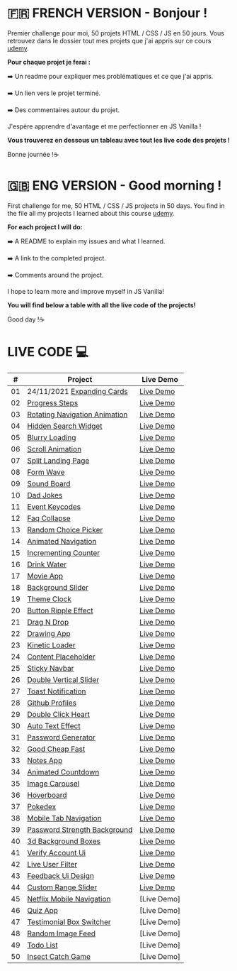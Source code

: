 # 🇫🇷 FRENCH VERSION - Bonjour ! 

Premier challenge pour moi, 50 projets HTML / CSS / JS en 50 jours. 
Vous retrouvez dans le dossier tout mes projets que j'ai appris sur ce cours [udemy](https://www.udemy.com/course/50-projects-50-days/).

**Pour chaque projet je ferai :**

➡️ Un readme pour expliquer mes problématiques et ce que j'ai appris.

➡️ Un lien vers le projet terminé.

➡️ Des commentaires autour du projet.

J'espère apprendre d'avantage et me perfectionner en JS Vanilla !

**Vous trouverez en dessous un tableau avec tout les live code des projets !**

Bonne journée !☕







# 🇬🇧 ENG VERSION - Good morning !

First challenge for me, 50 HTML / CSS / JS projects in 50 days.
You find in the file all my projects I learned about this course [udemy](https://www.udemy.com/course/50-projects-50-days/).

**For each project I will do:**

➡️ A README to explain my issues and what I learned.

➡️ A link to the completed project.

➡️ Comments around the project.


I hope to learn more and improve myself in JS Vanilla!

**You will find below a table with all the live code of the projects!**

Good day !☕


# LIVE CODE 💻


|  #  | Project                                                                                                                     | Live Demo                                                                         |
| :-: | --------------------------------------------------------------------------------------------------------------------------- | --------------------------------------------------------------------------------- |
| 01  | 24/11/2021 [Expanding Cards](https://github.com/Alexandre-Chs/50Projects/tree/main/Expanding_effect)                             | [Live Demo](https://50-projects-rouge.vercel.app/)               |
| 02  | [Progress Steps]()                               | [Live Demo]()                |
| 03  | [Rotating Navigation Animation]()                       | [Live Demo]() |
| 04  | [Hidden Search Widget]()                          | [Live Demo]()          |
| 05  | [Blurry Loading]()                               | [Live Demo]()                |
| 06  | [Scroll Animation]()                           | [Live Demo]()              |
| 07  | [Split Landing Page]()                       | [Live Demo]()            |
| 08  | [Form Wave]()                                         | [Live Demo]()                     |
| 09  | [Sound Board]()                                     | [Live Demo]()                   |
| 10  | [Dad Jokes]()                                         | [Live Demo]( )                    |
| 11  | [Event Keycodes]()                               | [Live Demo]()                |
| 12  | [Faq Collapse]()                                   | [Live Demo]()                  |
| 13  | [Random Choice Picker]()                   | [Live Demo]()          |
| 14  | [Animated Navigation]()                     | [Live Demo]()           |
| 15  | [Incrementing Counter]()                   | [Live Demo]()          |
| 16  | [Drink Water]()                                     | [Live Demo]()                   |
| 17  | [Movie App]()                                         | [Live Demo]()                     |
| 18  | [Background Slider]()                         | [Live Demo]()             |
| 19  | [Theme Clock]()                                     | [Live Demo]()                   |
| 20  | [Button Ripple Effect]()                   | [Live Demo]()          |
| 21  | [Drag N Drop]()                                     | [Live Demo]()                   |
| 22  | [Drawing App]()                                     | [Live Demo]()                   |
| 23  | [Kinetic Loader]()                               | [Live Demo]()                |
| 24  | [Content Placeholder]()                     | [Live Demo]()           |
| 25  | [Sticky Navbar]()                                 | [Live Demo]()                 |
| 26  | [Double Vertical Slider]()               | [Live Demo]()        |
| 27  | [Toast Notification]()                       | [Live Demo]()            |
| 28  | [Github Profiles]()                             | [Live Demo]()               |
| 29  | [Double Click Heart]()                       | [Live Demo]()            |
| 30  | [Auto Text Effect]()                           | [Live Demo]()              |
| 31  | [Password Generator]()                       | [Live Demo]()            |
| 32  | [Good Cheap Fast]()                             | [Live Demo]()               |
| 33  | [Notes App]()                                         | [Live Demo]()                     |
| 34  | [Animated Countdown]()                       | [Live Demo]()            |
| 35  | [Image Carousel]()                               | [Live Demo]()                |
| 36  | [Hoverboard]()                                       | [Live Demo]()                    |
| 37  | [Pokedex]()                                             | [Live Demo]()                       |
| 38  | [Mobile Tab Navigation]()                 | [Live Demo]()         |
| 39  | [Password Strength Background]()   | [Live Demo]()  |
| 40  | [3d Background Boxes]()                     | [Live Demo]()           |
| 41  | [Verify Account Ui]()                         | [Live Demo]()             |
| 42  | [Live User Filter]()                           | [Live Demo]()              |
| 43  | [Feedback Ui Design]()                       | [Live Demo]()            |
| 44  | [Custom Range Slider]()                     | [Live Demo]()           |
| 45  | [Netflix Mobile Navigation]()         | [Live Demo]   |
| 46  | [Quiz App]()                                           | [Live Demo]                  |
| 47  | [Testimonial Box Switcher]()           | [Live Demo]     |
| 48  | [Random Image Feed]()                         | [Live Demo]            |
| 49  | [Todo List]()                                         | [Live Demo]                   |
| 50  | [Insect Catch Game]()                         | [Live Demo]          |
